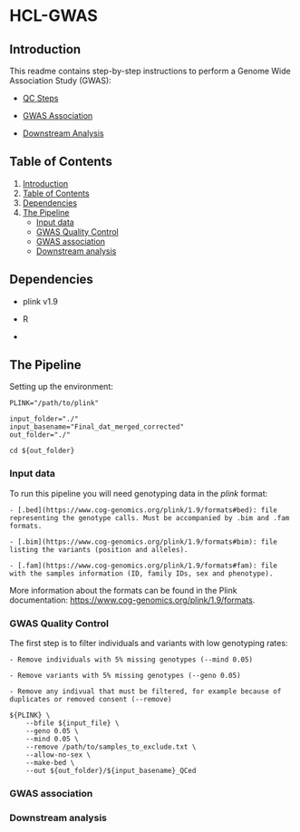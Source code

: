 # HCL-GWAS

## Introduction

This readme contains step-by-step instructions to perform a Genome Wide Association Study (GWAS):

- [QC Steps](#gwas-quality-control)

- [GWAS Association](#gwas-association)

- [Downstream Analysis](#downstream-analysis)

## Table of Contents

1. [Introduction](#introduction)
2. [Table of Contents](#table-of-contents)
3. [Dependencies](#dependencies)
3. [The Pipeline](#the-pipeline)
    - [Input data](#input-data)
    - [GWAS Quality Control](#gwas-quality-control)
    - [GWAS association](#gwas-association)
    - [Downstream analysis](#downstream-analysis)

## Dependencies

 - plink v1.9

 - R
 
 - 

## The Pipeline

Setting up the environment:

```shell
PLINK="/path/to/plink"

input_folder="./"
input_basename="Final_dat_merged_corrected"
out_folder="./"

cd ${out_folder}
```

### Input data

To run this pipeline you will need genotyping data in the *plink* format:
 
    - [.bed](https://www.cog-genomics.org/plink/1.9/formats#bed): file representing the genotype calls. Must be accompanied by .bim and .fam formats.

    - [.bim](https://www.cog-genomics.org/plink/1.9/formats#bim): file listing the variants (position and alleles).
  
    - [.fam](https://www.cog-genomics.org/plink/1.9/formats#fam): file with the samples information (ID, family IDs, sex and phenotype).

More information about the formats can be found in the Plink documentation: https://www.cog-genomics.org/plink/1.9/formats.

### GWAS Quality Control

The first step is to filter individuals and variants with low genotyping rates:

    - Remove individuals with 5% missing genotypes (--mind 0.05)

    - Remove variants with 5% missing genotypes (--geno 0.05)

    - Remove any indivual that must be filtered, for example because of duplicates or removed consent (--remove)



```shell 
${PLINK} \
    --bfile ${input_file} \
    --geno 0.05 \
    --mind 0.05 \
    --remove /path/to/samples_to_exclude.txt \
    --allow-no-sex \
    --make-bed \
    --out ${out_folder}/${input_basename}_QCed
```

### GWAS association 

### Downstream analysis

